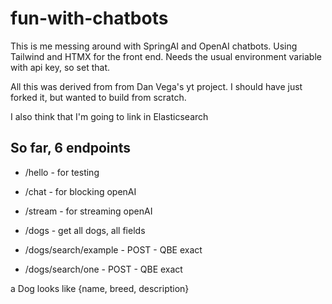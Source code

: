# fun-with-chatbots

This is me messing around with SpringAI and OpenAI chatbots.
Using Tailwind and HTMX for the front end.  Needs the usual environment variable with api key, so set that.

All this was derived from from Dan Vega's yt project.  I should have just forked it, but wanted to build from scratch.

I also think that I'm going to link in Elasticsearch

## So far, 6 endpoints

- /hello - for testing
- /chat - for blocking openAI 
- /stream - for streaming openAI


- /dogs - get all dogs, all fields
- /dogs/search/example - POST - QBE exact
- /dogs/search/one - POST - QBE exact

a Dog looks like {name, breed, description}